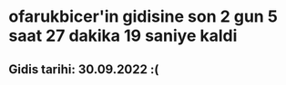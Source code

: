 # ofarukbicer'in gidisine son 2 gun 5 saat 27 dakika 19 saniye kaldi

## Gidis tarihi: 30.09.2022 :(